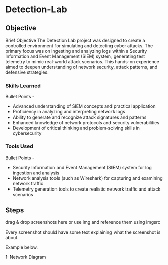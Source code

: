 # Detection-Lab

## Objective
Brief Objective 
The Detection Lab project was designed to create a controlled environment for simulating and detecting cyber attacks. The primary focus was on ingesting and analyzing logs within a Security Information and Event Management (SIEM) system, generating test telemetry to mimic real-world attack scenarios. This hands-on experience aimed to deepen understanding of network security, attack patterns, and defensive strategies.

### Skills Learned
Bullet Points - 

- Advanced understanding of SIEM concepts and practical application
- Proficiency in analyzing and interpreting network logs
- Ability to generate and recognize attack signatures and patterns
- Enhanced knowledge of network protocols and security vulnerabilities
- Development of critical thinking and problem-solving skills in cybersecurity

### Tools Used
Bullet Points - 

- Security Information and Event Management (SIEM) system for log ingestion and analysis
- Network analysis tools (such as Wireshark) for capturing and examining network traffic
- Telemetry generation tools to create realistic network traffic and attack scenarios


## Steps
drag & drop screenshots here or use img and reference them using imgsrc

Every screenshot should have some text explaining what the screenshot is about.

Example below.

1: Network Diagram

